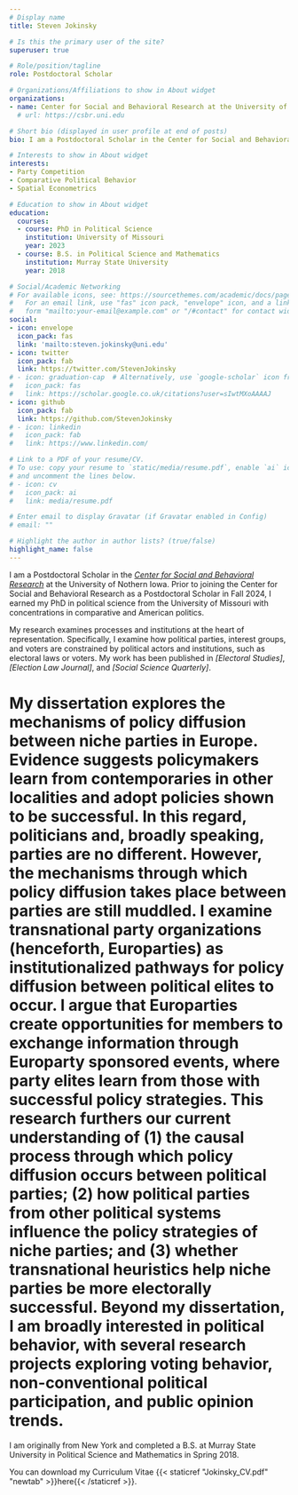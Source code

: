 ```yaml
---
# Display name
title: Steven Jokinsky

# Is this the primary user of the site?
superuser: true

# Role/position/tagline
role: Postdoctoral Scholar

# Organizations/Affiliations to show in About widget
organizations:
- name: Center for Social and Behavioral Research at the University of Northern Iowa
  # url: https://csbr.uni.edu

# Short bio (displayed in user profile at end of posts)
bio: I am a Postdoctoral Scholar in the Center for Social and Behavioral Research at the University of Northern Iowa. 

# Interests to show in About widget
interests:
- Party Competition
- Comparative Political Behavior
- Spatial Econometrics

# Education to show in About widget
education:
  courses:
  - course: PhD in Political Science
    institution: University of Missouri
    year: 2023
  - course: B.S. in Political Science and Mathematics
    institution: Murray State University
    year: 2018

# Social/Academic Networking
# For available icons, see: https://sourcethemes.com/academic/docs/page-builder/#icons
#   For an email link, use "fas" icon pack, "envelope" icon, and a link in the
#   form "mailto:your-email@example.com" or "/#contact" for contact widget.
social:
- icon: envelope
  icon_pack: fas
  link: 'mailto:steven.jokinsky@uni.edu'
- icon: twitter
  icon_pack: fab
  link: https://twitter.com/StevenJokinsky
# - icon: graduation-cap  # Alternatively, use `google-scholar` icon from `ai` icon pack
#   icon_pack: fas
#   link: https://scholar.google.co.uk/citations?user=sIwtMXoAAAAJ
- icon: github
  icon_pack: fab
  link: https://github.com/StevenJokinsky
# - icon: linkedin
#   icon_pack: fab
#   link: https://www.linkedin.com/

# Link to a PDF of your resume/CV.
# To use: copy your resume to `static/media/resume.pdf`, enable `ai` icons in `params.toml`, 
# and uncomment the lines below.
# - icon: cv
#   icon_pack: ai
#   link: media/resume.pdf

# Enter email to display Gravatar (if Gravatar enabled in Config)
# email: ""

# Highlight the author in author lists? (true/false)
highlight_name: false
---
```


I am a Postdoctoral Scholar in the _[Center for Social and Behavioral Research](https://csbr.uni.edu)_ at the University of Nothern Iowa. Prior to joining the Center for Social and Behavioral Research as a Postdoctoral Scholar in Fall 2024, I earned my PhD in political science from the University of Missouri with concentrations in comparative and American politics.

My research examines processes and institutions at the heart of representation. Specifically, I examine how political parties, interest groups, and voters are constrained by political actors and institutions, such as electoral laws or voters. My work has been published in _[Electoral Studies]_, _[Election Law Journal]_, and _[Social Science Quarterly]_.

# My dissertation explores the mechanisms of policy diffusion between niche parties in Europe. Evidence suggests policymakers learn from contemporaries in other localities and adopt policies shown to be successful. In this regard, politicians and, broadly speaking, parties are no different. However, the mechanisms through which policy diffusion takes place between parties are still muddled. I examine transnational party organizations (henceforth, Europarties) as institutionalized pathways for policy diffusion between political elites to occur. I argue that Europarties create opportunities for members to exchange information through Europarty sponsored events, where party elites learn from those with successful policy strategies. This research furthers our current understanding of (1) the causal process through which policy diffusion occurs between political parties; (2) how political parties from other political systems influence the policy strategies of niche parties; and (3) whether transnational heuristics help niche parties be more electorally successful. Beyond my dissertation, I am broadly interested in political behavior, with several research projects exploring voting behavior, non-conventional political participation, and public opinion trends. 

I am originally from New York and completed a B.S. at Murray State University in Political Science and Mathematics in Spring 2018. 

You can download my Curriculum Vitae {{< staticref "Jokinsky_CV.pdf" "newtab" >}}here{{< /staticref >}}.
